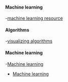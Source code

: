 
#### Machine learning
-[machine learning resource](http://machinelearningmastery.com/a-tour-of-machine-learning-algorithms/)


#### Algorithms
-[visualizing algorithms](https://news.ycombinator.com/item?id=7949995)


#### Machine learning
-[Machine learning](https://github.com/josephmisiti/awesome-machine-learning)
- [Machine learning](https://news.ycombinator.com/item?id=8061628)
